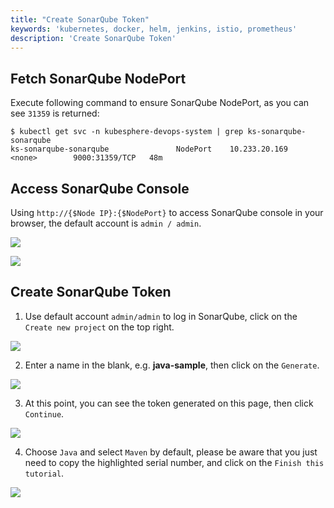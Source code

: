 ```yaml
---
title: "Create SonarQube Token"
keywords: 'kubernetes, docker, helm, jenkins, istio, prometheus'
description: 'Create SonarQube Token'
---
```


## Fetch SonarQube NodePort

Execute following command to ensure SonarQube NodePort, as you can see `31359` is returned:

```
$ kubectl get svc -n kubesphere-devops-system | grep ks-sonarqube-sonarqube
ks-sonarqube-sonarqube               NodePort    10.233.20.169   <none>        9000:31359/TCP   48m
```

## Access SonarQube Console

Using `http://{$Node IP}:{$NodePort}` to access SonarQube console in your browser, the default account is `admin / admin`.

![](https://pek3b.qingstor.com/kubesphere-docs/png/20200107003216.png)

![](https://pek3b.qingstor.com/kubesphere-docs/png/20200107003240.png)

## Create SonarQube Token

1. Use default account `admin/admin` to log in SonarQube, click on the `Create new project` on the top right.

![](https://pek3b.qingstor.com/kubesphere-docs/png/20200213225325.png)

2. Enter a name in the blank, e.g. **java-sample**, then click on the `Generate`.

![](https://pek3b.qingstor.com/kubesphere-docs/png/20200213230427.png)

3. At this point, you can see the token generated on this page, then click `Continue`.

![](https://pek3b.qingstor.com/kubesphere-docs/png/20200213231314.png)

4. Choose `Java` and select `Maven` by default, please be aware that you just need to copy the highlighted serial number, and click on the `Finish this tutorial`.

![](https://pek3b.qingstor.com/kubesphere-docs/png/20200226171248.png)
